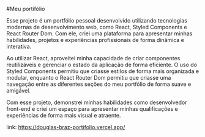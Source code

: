 #Meu portifólio


Esse projeto é um portfólio pessoal desenvolvido utilizando tecnologias modernas de desenvolvimento web, como React, Styled Components e React Router Dom. Com ele, criei uma plataforma para apresentar minhas habilidades, projetos e experiências profissionais de forma dinâmica e interativa.

Ao utilizar React, aproveitei minha capacidade de criar componentes reutilizáveis e gerenciar o estado da aplicação de forma eficiente. O uso do Styled Components permitiu que criasse estilos de forma mais organizada e modular, enquanto o React Router Dom permitiu que criasse uma navegação entre as diferentes seções do meu portfólio de forma suave e amigável.

Com esse projeto, demonstrei minhas habilidades como desenvolvedor front-end e criei um espaço para apresentar minhas qualificações e experiências de forma mais visual e atraente.

link: https://douglas-braz-portifolio.vercel.app/
